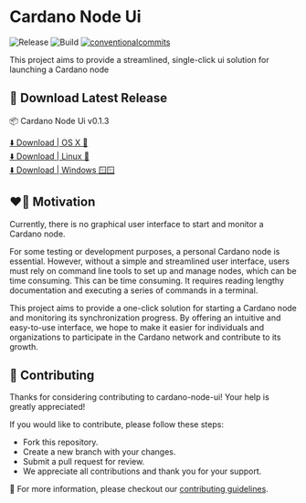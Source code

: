 # Cardano Node Ui

<p align="left">

<img alt="Release" src="https://img.shields.io/github/actions/workflow/status/fabianbormann/cardano-node-ui/release.yml?label=Release&style=for-the-badge" />
<img alt="Build" src="https://img.shields.io/github/actions/workflow/status/fabianbormann/cardano-node-ui/build.yml?label=Build&style=for-the-badge" />
<a href="https://conventionalcommits.org"><img alt="conventionalcommits" src="https://img.shields.io/badge/Conventional%20Commits-1.0.0-%23FE5196?logo=conventionalcommits&style=for-the-badge" /></a>
</p>

This project aims to provide a streamlined, single-click ui solution for launching a Cardano node

## 📌 Download Latest Release

📦 Cardano Node Ui v0.1.3

<div><a href="https://github.com/fabianbormann/cardano-node-ui/releases/download/v0.1.3/cardano-node-ui-0.1.3.dmg">⬇️ Download | OS X 🍎</a></div>
<div><a href="https://github.com/fabianbormann/cardano-node-ui/releases/download/v0.1.3/cardano-node-ui-0.1.3.AppImage">⬇️ Download | Linux 🐧</a></div>
<div><a href="https://github.com/fabianbormann/cardano-node-ui/releases/download/v0.1.3/cardano-node-ui-Setup-0.1.3.exe">⬇️ Download | Windows 🪟🪟</a></div>

## ❤️‍🔥 Motivation

Currently, there is no graphical user interface to start and monitor a Cardano node.

For some testing or development purposes, a personal Cardano node is essential. However, without a simple and streamlined user interface, users must rely on command line tools to set up and manage nodes, which can be time consuming. This can be time consuming. It requires reading lengthy documentation and executing a series of commands in a terminal.

This project aims to provide a one-click solution for starting a Cardano node and monitoring its synchronization progress. By offering an intuitive and easy-to-use interface, we hope to make it easier for individuals and organizations to participate in the Cardano network and contribute to its growth.

## 💪 Contributing

Thanks for considering contributing to cardano-node-ui! Your help is greatly appreciated!

If you would like to contribute, please follow these steps:

- Fork this repository.
- Create a new branch with your changes.
- Submit a pull request for review.
- We appreciate all contributions and thank you for your support.

🙏 For more information, please checkout our [contributing guidelines](./CONTRIBUTING.md).

